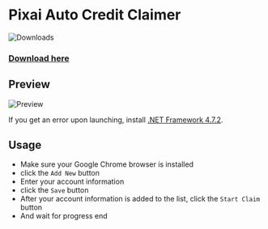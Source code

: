 # Pixai Auto Credit Claimer

![Downloads](https://img.shields.io/github/downloads/BySuspect/AutoPixAiCreditClaimer/total)

### [Download here](https://github.com/BySuspect/AutoPixAiCreditClaimer/releases/latest)

## Preview

![Preview](https://imgur.com/atrGohU.png)

If you get an error upon launching, install [.NET Framework 4.7.2](https://dotnet.microsoft.com/en-us/download/dotnet-framework/net472).

## Usage

-  Make sure your Google Chrome browser is installed
- click the `Add New` button
- Enter your account information
- click the `Save` button
- After your account information is added to the list, click the `Start Claim` button
- And wait for progress end
